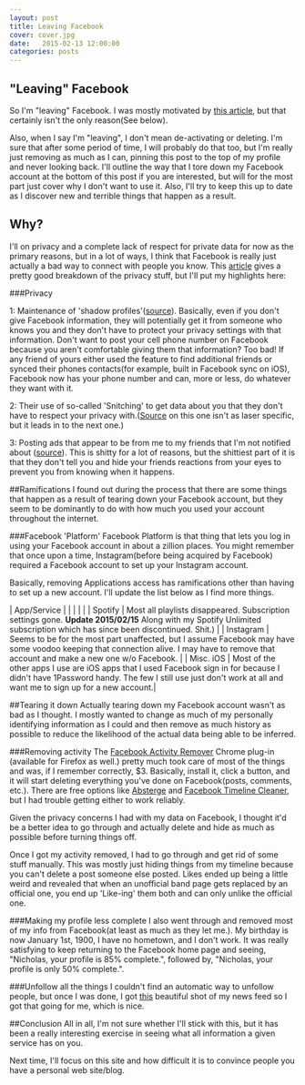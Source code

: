 ```yaml
---
layout: post
title: Leaving Facebook
cover: cover.jpg
date:   2015-02-13 12:00:00
categories: posts
---
```


## "Leaving" Facebook

So I'm "leaving" Facebook.  I was mostly motivated by [this article](http://saintsal.com/facebook/), but that certainly isn't the only reason(See below).

Also, when I say I'm "leaving", I don't mean de-activating or deleting.  I'm sure that after some period of time, I will probably do that too, but I'm really just removing as much as I can, pinning this post to the top of my profile and never looking back.  I'll outline the way that I tore down my Facebook account at the bottom of this post if you are interested, but will for the most part just cover why I don't want to use it.  Also, I'll try to keep this up to date as I discover new and terrible things that happen as a result.

## Why?

I'll on privacy and a complete lack of respect for private data for now as the primary reasons, but in a lot of ways, I think that Facebook is really just actually a bad way to connect with people you know.  This [article](http://saintsal.com/facebook/) gives a pretty good breakdown of the privacy stuff, but I'll put my highlights here:

###Privacy

1: Maintenance of 'shadow profiles'([source](http://www.digitaltrends.com/social-media/what-exactly-is-a-facebook-shadow-profile/)).  Basically, even if you don't give Facebook information, they will potentially get it from someone who knows you and they don't have to protect your privacy settings with that information.  Don't want to post your cell phone number on Facebook because you aren't comfortable giving them that information?  Too bad!  If any friend of yours either used the feature to find additional friends or synced their phones contacts(for example, built in Facebook sync on iOS), Facebook now has your phone number and can, more or less, do whatever they want with it.

2: Their use of so-called 'Snitching' to get data about you that they don't have to respect your privacy with.([Source](http://www.digitaltrends.com/social-media/facebook-snitch-on-friends-that-arent-using-real-names/) on this one isn't as laser specific, but it leads in to the next one.)

3: Posting ads that appear to be from me to my friends that I'm not notified about ([source](http://www.forbes.com/sites/anthonykosner/2013/01/21/facebook-is-recycling-your-likes-to-promote-stories-youve-never-seen-to-all-your-friends/)).  This is shitty for a lot of reasons, but the shittiest part of it is that they don't tell you and hide your friends reactions from your eyes to prevent you from knowing when it happens.


##Ramifications
I found out during the process that there are some things that happen as a result of tearing down your Facebook account, but they seem to be dominantly to do with how much you used your account throughout the internet.

###Facebook 'Platform'
Facebook Platform is that thing that lets you log in using your Facebook account in about a zillion places.  You might remember that once upon a time, Instagram(before being acquired by Facebook) required a Facebook account to set up your Instagram account.

Basically, removing Applications access has ramifications other than having to set up a new account.  I'll update the list below as I find more things.

| App/Service | |
| | |
| Spotify | Most all playlists disappeared.  Subscription settings gone.  **Update 2015/02/15** Along with my Spotify Unlimited subscription which has since been discontinued.  Shit.)  |
| Instagram | Seems to be for the most part unaffected, but I assume Facebook may have some voodoo keeping that connection alive.  I may have to remove that account and make a new one w/o Facebook.  |
| Misc. iOS | Most of the other apps I use are iOS apps that I used Facebook sign in for because I didn't have 1Password handy.  The few I still use just don't work at all and want me to sign up for a new account.|


##Tearing it down
Actually tearing down my Facebook account wasn't as bad as I thought.  I mostly wanted to change as much of my personally identifying information as I could and then remove as much history as possible to reduce the likelihood of the actual data being able to be inferred.

###Removing activity
The [Facebook Activity Remover](http://activityremover.com/) Chrome plug-in (available for Firefox as well.) pretty much took care of most of the things and was, if I remember correctly, $3.  Basically, install it, click a button, and it will start deleting everything you've done on Facebook(posts, comments, etc.).  There are free options like [Absterge](http://userscripts-mirror.org/scripts/show/122073) and [Facebook Timeline Cleaner](http://userscripts-mirror.org/scripts/show/151426), but I had trouble getting either to work reliably.

Given the privacy concerns I had with my data on Facebook, I thought it'd be a better idea to go through and actually delete and hide as much as possible before turning things off.

Once I got my activity removed, I had to go through and get rid of some stuff manually.  This was mostly just hiding things from my timeline because you can't delete a post someone else posted.  Likes ended up being a little weird and revealed that when an unofficial band page gets replaced by an official one, you end up 'Like-ing' them both and can only unlike the official one.

###Making my profile less complete
I also went through and removed most of my info from Facebook(at least as much as they let me.).  My birthday is now January 1st, 1900, I have no hometown, and I don't work.  It was really satisfying to keep returning to the Facebook home page and seeing, "Nicholas, your profile is 85% complete.", followed by, "Nicholas, your profile is only 50% complete.".

###Unfollow all the things
I couldn't find an automatic way to unfollow people, but once I was done, I got [this](https://s3.amazonaws.com/f.cl.ly/items/3B2o1p283y270k050y0Z/noposts.png) beautiful shot of my news feed so I got that going for me, which is nice.


##Conclusion
All in all, I'm not sure whether I'll stick with this, but it has been a really interesting exercise in seeing what all information a given service has on you.

Next time, I'll focus on this site and how difficult it is to convince people you have a personal web site/blog.
